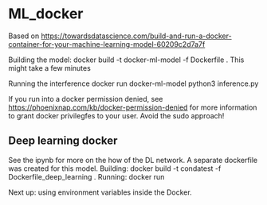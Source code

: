 # ML_docker
Based on https://towardsdatascience.com/build-and-run-a-docker-container-for-your-machine-learning-model-60209c2d7a7f

Building the model:
docker build -t docker-ml-model -f Dockerfile .
This might take a few minutes

Running the interference
docker run docker-ml-model python3 inference.py

If you run into a docker permission denied, see https://phoenixnap.com/kb/docker-permission-denied for more information to grant docker privilegfes to your user. Avoid the sudo approach!

## Deep learning docker
See the ipynb for more on the how of the DL network. A separate dockerfile was created for this model.
Building: docker build -t condatest -f Dockerfile_deep_learning .
Running: docker run

Next up: using environment variables inside the Docker.